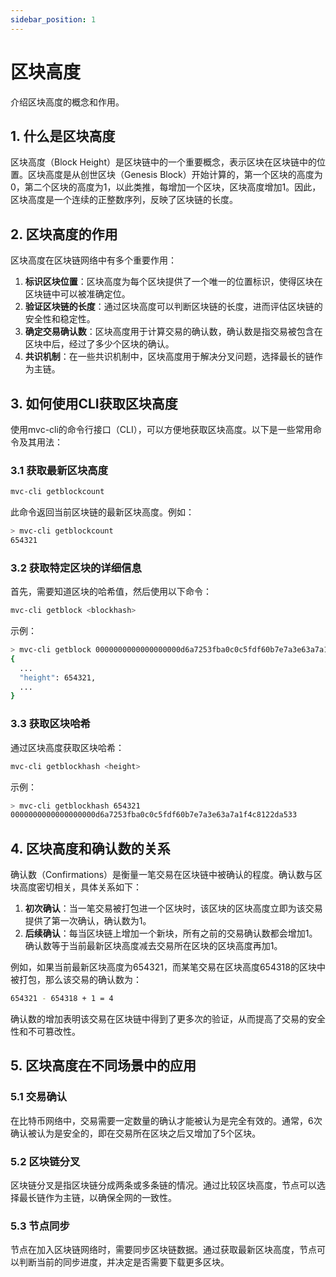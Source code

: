 ```yaml
---
sidebar_position: 1
---
```

# 区块高度

介绍区块高度的概念和作用。

## 1. 什么是区块高度

区块高度（Block Height）是区块链中的一个重要概念，表示区块在区块链中的位置。区块高度是从创世区块（Genesis Block）开始计算的，第一个区块的高度为0，第二个区块的高度为1，以此类推，每增加一个区块，区块高度增加1。因此，区块高度是一个连续的正整数序列，反映了区块链的长度。

## 2. 区块高度的作用

区块高度在区块链网络中有多个重要作用：

1. **标识区块位置**：区块高度为每个区块提供了一个唯一的位置标识，使得区块在区块链中可以被准确定位。
2. **验证区块链的长度**：通过区块高度可以判断区块链的长度，进而评估区块链的安全性和稳定性。
3. **确定交易确认数**：区块高度用于计算交易的确认数，确认数是指交易被包含在区块中后，经过了多少个区块的确认。
4. **共识机制**：在一些共识机制中，区块高度用于解决分叉问题，选择最长的链作为主链。

## 3. 如何使用CLI获取区块高度

使用mvc-cli的命令行接口（CLI），可以方便地获取区块高度。以下是一些常用命令及其用法：

### 3.1 获取最新区块高度

```bash
mvc-cli getblockcount
```

此命令返回当前区块链的最新区块高度。例如：

```bash
> mvc-cli getblockcount
654321
```

### 3.2 获取特定区块的详细信息

首先，需要知道区块的哈希值，然后使用以下命令：

```bash
mvc-cli getblock <blockhash>
```

示例：

```bash
> mvc-cli getblock 0000000000000000000d6a7253fba0c0c5fdf60b7e7a3e63a7a1f4c8122da533
{
  ...
  "height": 654321,
  ...
}
```

### 3.3 获取区块哈希

通过区块高度获取区块哈希：

```bash
mvc-cli getblockhash <height>
```

示例：

```bash
> mvc-cli getblockhash 654321
0000000000000000000d6a7253fba0c0c5fdf60b7e7a3e63a7a1f4c8122da533
```

## 4. 区块高度和确认数的关系

确认数（Confirmations）是衡量一笔交易在区块链中被确认的程度。确认数与区块高度密切相关，具体关系如下：

1. **初次确认**：当一笔交易被打包进一个区块时，该区块的区块高度立即为该交易提供了第一次确认，确认数为1。
2. **后续确认**：每当区块链上增加一个新块，所有之前的交易确认数都会增加1。确认数等于当前最新区块高度减去交易所在区块的区块高度再加1。

例如，如果当前最新区块高度为654321，而某笔交易在区块高度654318的区块中被打包，那么该交易的确认数为：

```bash
654321 - 654318 + 1 = 4
```

确认数的增加表明该交易在区块链中得到了更多次的验证，从而提高了交易的安全性和不可篡改性。

## 5. 区块高度在不同场景中的应用

### 5.1 交易确认

在比特币网络中，交易需要一定数量的确认才能被认为是完全有效的。通常，6次确认被认为是安全的，即在交易所在区块之后又增加了5个区块。

### 5.2 区块链分叉

区块链分叉是指区块链分成两条或多条链的情况。通过比较区块高度，节点可以选择最长链作为主链，以确保全网的一致性。

### 5.3 节点同步

节点在加入区块链网络时，需要同步区块链数据。通过获取最新区块高度，节点可以判断当前的同步进度，并决定是否需要下载更多区块。
